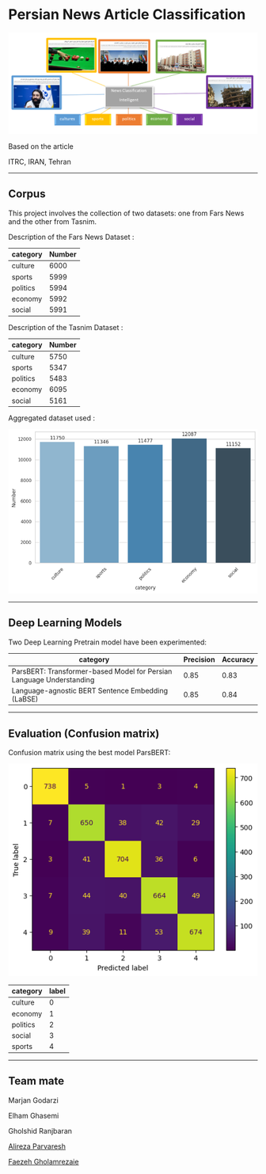 # Persian News Article Classification

![Persian News Classification](News-Classification.png)

Based on the article

ITRC, IRAN, Tehran

---
Corpus
---

This project involves the collection of two datasets: one from Fars News and the other from Tasnim.

Description of the Fars News Dataset :

|  category    |   Number   |     
|--------------|------------|
| culture      | 6000       |
| sports       | 5999       |
| politics     | 5994       |
| economy      | 5992       |
| social       | 5991       |

Description of the Tasnim Dataset :

|  category    |   Number   |     
|--------------|------------|
| culture      | 5750       |
| sports       | 5347       |
| politics     | 5483       |
| economy      | 6095       |
| social       | 5161       |

Aggregated dataset used :

![datasets](dataset-image.png)

---
Deep Learning Models
---

Two Deep Learning Pretrain model have  been experimented:

|  category    | Precision  | Accuracy   |    
|--------------|------------|------------|
| ParsBERT: Transformer-based Model for Persian Language Understanding     | 0.85       |0.83     |
| Language-agnostic BERT Sentence Embedding (LaBSE)       | 0.85       |0.84       |

---
Evaluation (Confusion matrix)
---
Confusion matrix using the best model ParsBERT:

![Confusion matrix](confusion-matrix.png)

|  category    | label  |
|--------------|------------|
| culture      | 0       |
| economy      | 1       |
| politics     | 2       |
| social       | 3       |
| sports       | 4       |

---
Team mate
---

Marjan Godarzi

Elham Ghasemi

Gholshid Ranjbaran

[Alireza Parvaresh](https://www.linkedin.com/in/parvvaresh/)

[Faezeh Gholamrezaie](https://github.com/faezeh-gholamrezaie)
    
